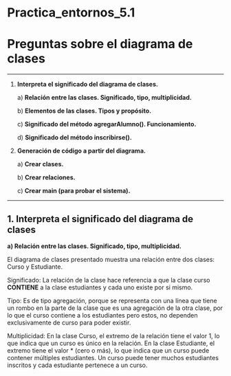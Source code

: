 # Practica_entornos_5.1
# Preguntas sobre el diagrama de clases 

---

1. **Interpreta el significado del diagrama de clases.**

   a) **Relación entre las clases. Significado, tipo, multiplicidad.** 

   b) **Elementos de las clases. Tipos y propósito.**  

   c) **Significado del método agregarAlumno(). Funcionamiento.**  

   d) **Significado del método inscribirse().** 

2. **Generación de código a partir del diagrama.**  

   a) **Crear clases.** 

   b) **Crear relaciones.** 

   c) **Crear main (para probar el sistema).** 

---

## 1. Interpreta el significado del diagrama de clases

 **a) Relación entre las clases. Significado, tipo, multiplicidad.**

El diagrama de clases presentado muestra una relación entre dos clases: Curso y Estudiante.

Significado:
La relación de la clase hace referencia a que la clase curso **CONTIENE** a la clase estudiantes y cada uno existe por si mismo.

Tipo:
Es de tipo agregación, porque se representa con una línea que tiene un rombo en la parte de la clase que es una agregación de la otra clase, 
por lo que el curso contiene a los estudiantes pero estos, no dependen exclusivamente de curso para poder existir.

Multiplicidad:
En la clase Curso, el extremo de la relación tiene el valor 1, lo que indica que un curso es único en la relación.
En la clase Estudiante, el extremo tiene el valor * (cero o más), lo que indica que un curso puede contener múltiples estudiantes.
Un curso puede tener muchos estudiantes inscritos y cada estudiante pertenece a un curso.
